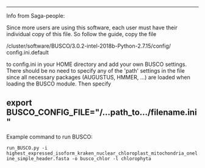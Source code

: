 ----
Info from Saga-people:

Since more users are using this software, each user must have their individual
copy of this file. So follow the guide, copy the file


/cluster/software/BUSCO/3.0.2-intel-2018b-Python-2.7.15/config/
config.ini.default


to config.ini in your HOME directory and add your own BUSCO settings. There
should be no need to specify any of the 'path' settings in the file since all
necessary packages (AUGUSTUS, HMMER, ...) are loaded when loading the BUSCO
module. Then specify


export BUSCO_CONFIG_FILE="/...path_to.../filename.ini"
-----

Example command to run BUSCO:

`run_BUSCO.py -i
   highest_expressed_isoform_kraken_nuclear_chloroplast_mitochondria_oneline_simple_header.fasta
   -o busco_chlor -l chlorophyta`
